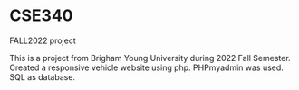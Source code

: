 # CSE340
FALL2022 project


This is a project from Brigham Young University during 2022 Fall Semester.
Created a responsive vehicle website using php.
PHPmyadmin was used.
SQL as database.
